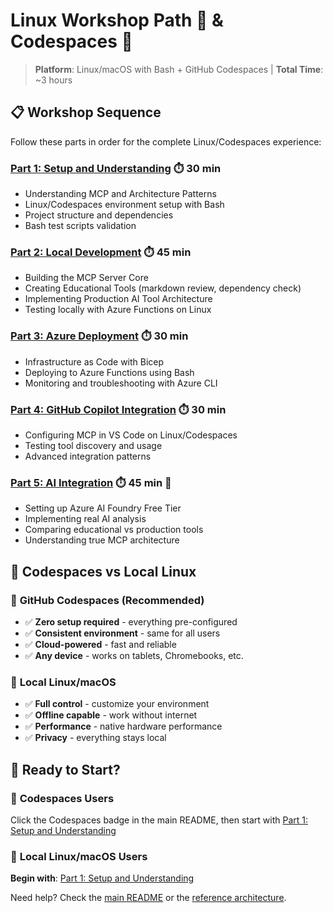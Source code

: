 # Linux Workshop Path 🐧 & Codespaces 🌟

> **Platform**: Linux/macOS with Bash + GitHub Codespaces | **Total Time**: ~3 hours

## 📋 Workshop Sequence

Follow these parts in order for the complete Linux/Codespaces experience:

### [Part 1: Setup and Understanding](part-1-setup-and-understanding.md) ⏱️ 30 min
- Understanding MCP and Architecture Patterns
- Linux/Codespaces environment setup with Bash
- Project structure and dependencies
- Bash test scripts validation

### [Part 2: Local Development](part-2-local-development.md) ⏱️ 45 min
- Building the MCP Server Core
- Creating Educational Tools (markdown review, dependency check)
- Implementing Production AI Tool Architecture
- Testing locally with Azure Functions on Linux

### [Part 3: Azure Deployment](part-3-azure-deployment.md) ⏱️ 30 min
- Infrastructure as Code with Bicep
- Deploying to Azure Functions using Bash
- Monitoring and troubleshooting with Azure CLI

### [Part 4: GitHub Copilot Integration](part-4-copilot-integration.md) ⏱️ 30 min
- Configuring MCP in VS Code on Linux/Codespaces
- Testing tool discovery and usage
- Advanced integration patterns

### [Part 5: AI Integration](part-5-ai-integration.md) ⏱️ 45 min 🤖
- Setting up Azure AI Foundry Free Tier
- Implementing real AI analysis
- Comparing educational vs production tools
- Understanding true MCP architecture

## 🌟 Codespaces vs Local Linux

### 🌟 **GitHub Codespaces (Recommended)**
- ✅ **Zero setup required** - everything pre-configured
- ✅ **Consistent environment** - same for all users
- ✅ **Cloud-powered** - fast and reliable
- ✅ **Any device** - works on tablets, Chromebooks, etc.

### 🐧 **Local Linux/macOS**
- ✅ **Full control** - customize your environment
- ✅ **Offline capable** - work without internet
- ✅ **Performance** - native hardware performance
- ✅ **Privacy** - everything stays local

## 🏁 Ready to Start?

### 🌟 **Codespaces Users**
Click the Codespaces badge in the main README, then start with [Part 1: Setup and Understanding](part-1-setup-and-understanding.md)

### 🐧 **Local Linux/macOS Users**  
**Begin with**: [Part 1: Setup and Understanding](part-1-setup-and-understanding.md)

Need help? Check the [main README](../../README.md) or the [reference architecture](../reference-architecture-patterns.md).